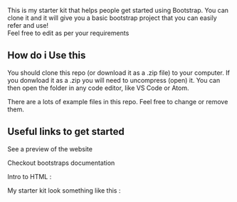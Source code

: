This is my starter kit that helps people get started using Bootstrap. You can clone it
and it will give you a basic bootstrap project that you can easily refer and use!   
Feel free to edit as per your requirements

## How do i Use this

You should clone this repo (or download it as a .zip file) to your computer. 
If you donwload it as a .zip you will need to uncompress (open) it.
You can then open the folder in any code editor, like VS Code or Atom.

There are a lots of example files in this repo. 
Feel free to change or remove them.

## Useful links to get started
See a preview of the website 

Checkout bootstraps documentation

Intro to HTML :

My starter kit look something like this :
